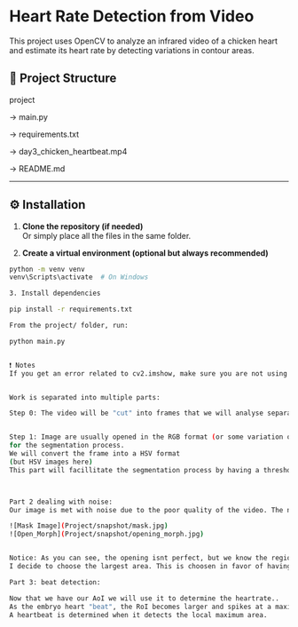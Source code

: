 # Heart Rate Detection from Video

This project uses OpenCV to analyze an infrared video of a chicken heart and estimate its heart rate by detecting variations in contour areas.

## 📁 Project Structure

project

-> main.py

-> requirements.txt

-> day3_chicken_heartbeat.mp4

-> README.md



---

## ⚙️ Installation

1. **Clone the repository (if needed)**  
   Or simply place all the files in the same folder.

2. **Create a virtual environment (optional but always recommended)**


```bash
python -m venv venv
venv\Scripts\activate  # On Windows

3. Install dependencies

pip install -r requirements.txt

From the project/ folder, run:

python main.py


❗ Notes
If you get an error related to cv2.imshow, make sure you are not using opencv-python-headless.


Work is separated into multiple parts:

Step 0: The video will be "cut" into frames that we will analyse separately


Step 1: Image are usually opened in the RGB format (or some variation of it). In our current use case, the value of green, blue and red wont help as much
for the segmentation process.
We will convert the frame into a HSV format
(but HSV images here)
This part will facillitate the segmentation process by having a threshold



Part 2 dealing with noise:
Our image is met with noise due to the poor quality of the video. The noise is removed using an opening, which is an erosion followed by a dilation (the white noise are removed with dilation and the dilation is here to prevent the AoI(Area of Interrest) from shrinking)

![Mask Image](Project/snapshot/mask.jpg)
![Open_Morph](Project/snapshot/opening_morph.jpg)


Notice: As you can see, the opening isnt perfect, but we know the region of interrest is present along with some clutter
I decide to choose the largest area. This is choosen in favor of having a stricter threshold because it might fail to detect the AoI in some frames

Part 3: beat detection:

Now that we have our AoI we will use it to determine the heartrate..
As the embryo heart "beat", the RoI becomes larger and spikes at a maximum area values before going back down.
A heartbeat is determined when it detects the local maximum area.

